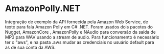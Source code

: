 # AmazonPolly.NET
Integração de exemplo da API fornecida pela Amazon Web Service, de texto para fala Amazon Polly em C# .NET. 
Foram usados dois pacotes do Nugget, AmazonCore , AmazonPolly e NAudio para conversão da saida de MP3 para WAV usando a stream de audio. Para funcionamento é necessário ter o "aws", e na pasta .aws mudar as credenciais no usuário default para as de sua conta da AWS.
